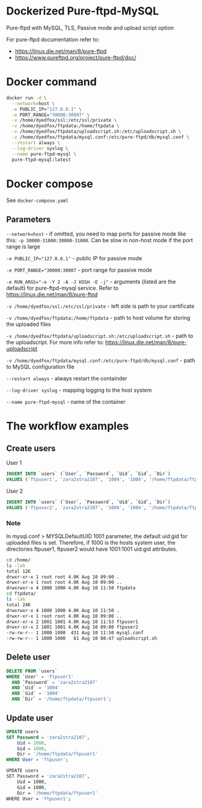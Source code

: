 # Dockerized Pure-ftpd-MySQL
Pure-ftpd with MySQL, TLS, Passive mode and upload script option

For pure-ftpd documentation refer to:
- https://linux.die.net/man/8/pure-ftpd
- https://www.pureftpd.org/project/pure-ftpd/doc/

# Docker command
```bash
docker run -d \
  --network=host \
  -e PUBLIC_IP="127.0.0.1" \
  -e PORT_RANGE="30000:30007" \
  -v /home/dyedfox/ssl:/etc/ssl/private \
  -v /home/dyedfox/ftpdata:/home/ftpdata \
  -v /home/dyedfox/ftpdata/uploadscript.sh:/etc/uploadscript.sh \
  -v /home/dyedfox/ftpdata/mysql.conf:/etc/pure-ftpd/db/mysql.conf \
  --restart always \
  --log-driver syslog \
  --name pure-ftpd-mysql \
  pure-ftpd-mysql:latest
  ```

# Docker compose
See `docker-compose.yaml`

## Parameters
  `--network=host` - if omitted, you need to map ports for passive mode like this: `-p 30000-31000:30000-31000`. Can be slow in non-host mode if the port range is large

  `-e PUBLIC_IP="127.0.0.1"` - public IP for passive mode

  `-e PORT_RANGE="30000:30007` - port range for passive mode

  `-e RUN_ARGS="-o -Y 2 -A -J HIGH -E -j"` - arguments (listed are the default) for pure-ftpd-mysql service. Refer to https://linux.die.net/man/8/pure-ftpd

  `-v /home/dyedfox/ssl:/etc/ssl/private` - left side is path to your certificate

  `-v /home/dyedfox/ftpdata:/home/ftpdata` - path to host volume for storing the uploaded files

  `-v /home/dyedfox/ftpdata/uploadscript.sh:/etc/uploadscript.sh` - path to the uploadscript. For more info refer to: https://linux.die.net/man/8/pure-uploadscript

  `-v /home/dyedfox/ftpdata/mysql.conf:/etc/pure-ftpd/db/mysql.conf` - path to MySQL configuration file

  `--restart always` - always restart the containder

  `--log-driver syslog` - mapping logging to the host system
  
  `--name pure-ftpd-mysql` - name of the container


# The workflow examples
## Create users

User 1
```sql
INSERT INTO `users` (`User`, `Password`, `Uid`, `Gid`, `Dir`)
VALUES ('ftpuser1', 'zara2stra2107', '1004', '1004', '/home/ftpdata/ftpuser1');
```
User 2
```sql
INSERT INTO `users` (`User`, `Password`, `Uid`, `Gid`, `Dir`)
VALUES ('ftpuser2', 'zara2stra2107', '1004', '1004', '/home/ftpdata/ftpuser2');
```

### Note
In mysql.conf > MYSQLDefaultUID 1001 parameter, the default uid:gid for uploaded files is set.
Therefore, if 1000 is the hosts system user, the directories ftpuser1, ftpuser2 would have 1001:1001 uid:gid attributes.

```bash
cd /home/
ls -lah
total 12K
drwxr-xr-x 1 root root 4.0K Aug 10 09:00 .
drwxr-xr-x 1 root root 4.0K Aug 10 09:00 ..
drwxrwxr-x 4 1000 1000 4.0K Aug 10 11:50 ftpdata
cd ftpdata/
ls -lah
total 24K
drwxrwxr-x 4 1000 1000 4.0K Aug 10 11:50 .
drwxr-xr-x 1 root root 4.0K Aug 10 09:00 ..
drwxr-xr-x 2 1001 1001 4.0K Aug 10 11:53 ftpuser1
drwxr-xr-x 2 1001 1001 4.0K Aug 10 09:00 ftpuser2
-rw-rw-r-- 1 1000 1000  431 Aug 10 11:50 mysql.conf
-rw-rw-r-- 1 1000 1000   61 Aug 10 08:47 uploadscript.sh
```

## Delete user
```sql
DELETE FROM `users`
WHERE `User` = 'ftpuser1'
  AND `Password` = 'zara2stra2107'
  AND `Uid` = '1004'
  AND `Gid` = '1004'
  AND `Dir` = '/home/ftpdata/ftpuser1';
```

## Update user
```sql
UPDATE users
SET Password = 'zara2stra2107',
    Uid = 1000,
    Gid = 1000,
    Dir = '/home/ftpdata/ftpuser1'
WHERE User = 'ftpuser';
```

```bash
UPDATE users
SET Password = 'zara2stra2107',
    Uid = 1000,
    Gid = 1000,
    Dir = '/home/ftpdata/ftpuser1'
WHERE User = 'ftpuser1';
```
